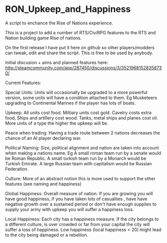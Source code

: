 RON_Upkeep_and_Happiness
========================

A script to enchance the Rise of Nations experience.

This is a project to add a number of RTS/Civ/RPG features to the RTS and Nation building game Rise of nations.

On the first release I have put it here on github so other players/modders can tweak, edit and share the script. This is free to be used by anybody.

Initial discusion + aims and planned features here: http://steamcommunity.com/app/287450/discussions/3/35219681528358730/

Current Features:

Special Units: Units will occasionally be upgraded to a more powerful version, some units will have a condition attached to them. Eg Musketeers upgrading to Continental Marines if the player has lots of boats.

Upkeep: All units cost food. Miltiary units cost gold. Cavelry costs extra food, Ships and artillery cost wood. Tanks, metal ships and planes cost oil. More units of a type the higher the upkeep will be.

Peace when trading: Having a trade route between 2 nations decreases the chance of an AI player declaring war.

Political Naming: Size, political alignment and nation are taken into account when making a nations name. Eg A small roman team run by a senate would be Roman Republic. A small turkish team run by a Monarch would be Turkish Emirate. A large Russian team with capitalism would be Russian Federation. 

Culture: More of an abstract notion this is more used to support the other features (see naming and happiness)

Global Happiness: Overall measure of nation. If you are growing you will have good happiness, if you have taken lots of casualties , have have negative growth over a sustained period or don't have enough supplies to supply your army with upkeep you will suffer a happiness loss.

Local Happiness: Each city has a happiness measure. If the city belongs to a different culture, is over crowded or far from your capital the city will suffer a loss of happiness. Low happiness (local happiness < 20) might lead to the city being damaged or a rebellion.
